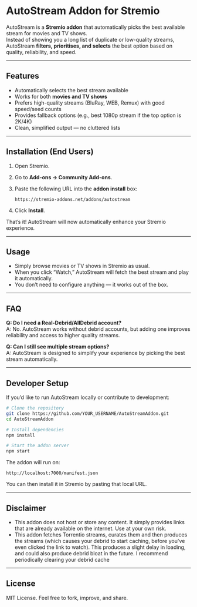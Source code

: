 # AutoStream Addon for Stremio

AutoStream is a **Stremio addon** that automatically picks the best available stream for movies and TV shows.  
Instead of showing you a long list of duplicate or low-quality streams, AutoStream **filters, prioritises, and selects** the best option based on quality, reliability, and speed.

---

## Features

- Automatically selects the best stream available  
- Works for both **movies and TV shows**  
- Prefers high-quality streams (BluRay, WEB, Remux) with good speed/seed counts  
- Provides fallback options (e.g., best 1080p stream if the top option is 2K/4K)  
- Clean, simplified output — no cluttered lists

---

## Installation (End Users)

1. Open Stremio.  
2. Go to **Add-ons → Community Add-ons**.  
3. Paste the following URL into the **addon install** box:

   ```
   https://stremio-addons.net/addons/autostream
   ```

4. Click **Install**.

That’s it! AutoStream will now automatically enhance your Stremio experience.

---

## Usage

- Simply browse movies or TV shows in Stremio as usual.  
- When you click “Watch,” AutoStream will fetch the best stream and play it automatically.  
- You don’t need to configure anything — it works out of the box.  

---

## FAQ

**Q: Do I need a Real-Debrid/AllDebrid account?**  
A: No. AutoStream works without debrid accounts, but adding one improves reliability and access to higher quality streams.  

**Q: Can I still see multiple stream options?**  
A: AutoStream is designed to simplify your experience by picking the best stream automatically.  

---

## Developer Setup

If you’d like to run AutoStream locally or contribute to development:

```bash
# Clone the repository
git clone https://github.com/YOUR_USERNAME/AutoStreamAddon.git
cd AutoStreamAddon

# Install dependencies
npm install

# Start the addon server
npm start
```

The addon will run on:

```
http://localhost:7000/manifest.json
```

You can then install it in Stremio by pasting that local URL.

---


## Disclaimer

- This addon does not host or store any content. It simply provides links that are already available on the internet. Use at your own risk.
- This addon fetches Torrentio streams, curates them and then produces the streams (which causes your debrid to start caching, before you've even clicked the link to watch). This produces a slight delay in loading, and could also produce debrid bloat in the future. I recommend periodically clearing your debrid cache

---

## License

MIT License. Feel free to fork, improve, and share.

